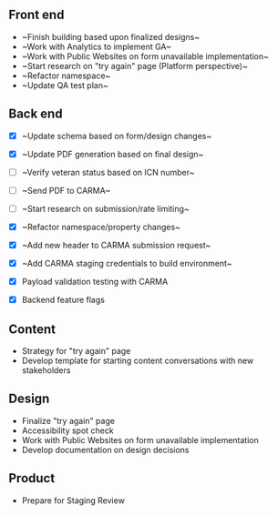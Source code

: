 ## Front end
- ~Finish building based upon finalized designs~
- ~Work with Analytics to implement GA~
- ~Work with Public Websites on form unavailable implementation~
- ~Start research on "try again" page (Platform perspective)~
- ~Refactor namespace~
- ~Update QA test plan~

## Back end
- [x] ~Update schema based on form/design changes~
- [x] ~Update PDF generation based on final design~
- [ ] ~Verify veteran status based on ICN number~
- [ ] ~Send PDF to CARMA~
- [ ] ~Start research on submission/rate limiting~
- [x] ~Refactor namespace/property changes~
- [x] ~Add new header to CARMA submission request~
- [x] ~Add CARMA staging credentials to build environment~
- [x] Payload validation testing with CARMA
- [x] Backend feature flags


## Content
- Strategy for "try again" page
- Develop template for starting content conversations with new stakeholders

## Design
- Finalize "try again" page
- Accessibility spot check
- Work with Public Websites on form unavailable implementation
- Develop documentation on design decisions

## Product
- Prepare for Staging Review

